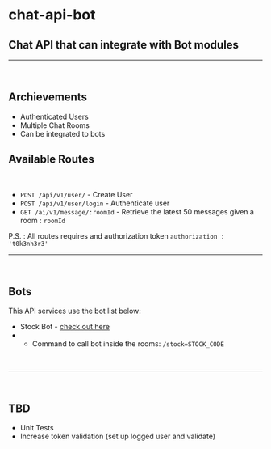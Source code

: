 # chat-api-bot

## Chat API that can integrate with Bot modules

<hr/>
<br/>

## Archievements

- Authenticated Users
- Multiple Chat Rooms
- Can be integrated to bots

## Available Routes

<br/>

- `POST /api/v1/user/` - Create User
- `POST /api/v1/user/login` - Authenticate user
- `GET /ai/v1/message/:roomId` - Retrieve the latest 50 messages given a room : `roomId`

P.S. : All routes requires and authorization token `authorization : 't0k3nh3r3'`

<hr/>
<br/>

## Bots

This API services use the bot list below:

- Stock Bot - [check out here](https://github.com/cotts/chat-bot)
- - Command to call bot inside the rooms: `/stock=STOCK_CODE`

<br/>
<hr/>
<br/>

## TBD

- Unit Tests
- Increase token validation (set up logged user and validate)
